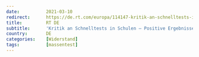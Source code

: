 ```yaml
---
date:          2021-03-10
redirect:      https://de.rt.com/europa/114147-kritik-an-schnelltests-in-schulen-positive-ergebnisse-sehr-wahrscheinlich-falsch/
title:         RT DE
subtitle:      'Kritik an Schnelltests in Schulen – Positive Ergebnisse "sehr wahrscheinlich" falsch'
country:       DE
categories:    [Widerstand]
tags:          [massentest]
---
```

